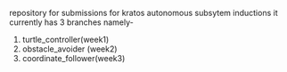 repository for submissions for kratos autonomous subsytem inductions 
it currently has 3 branches namely-
1. turtle_controller(week1)
2. obstacle_avoider (week2)
3. coordinate_follower(week3)
